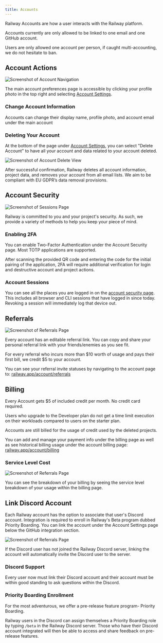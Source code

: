 ```yaml
---
title: Accounts
---
```


Railway Accounts are how a user interacts with the Railway platform.

Accounts currently are only allowed to be linked to one email and one GitHub account.

Users are only allowed one account per person, if caught multi-accounting, we do not hesitate to ban.

## Account Actions

<Image src="https://res.cloudinary.com/railway/image/upload/v1631917785/docs/account-nav_jzyaeb.png"
alt="Screenshot of Account Navigation"
layout="fixed"
width={450} height={311} quality={80} />

The main account preferences page is accessible by clicking your profile photo in the top right and selecting [Account Settings](https://railway.app/account).

### Change Account Information

Accounts can change their display name, profile photo, and account email under the main account

### Deleting Your Account

At the bottom of the page under [Account Settings](https://railway.app/account), you can select "Delete Account" to have all your account and data related to your account deleted.

<Image src="https://res.cloudinary.com/railway/image/upload/v1641244076/docs/delete_acz7hs.png"
alt="Screenshot of Account Delete View"
layout="fixed"
width={450} height={311} quality={80} />

After successful confirmation, Railway deletes all account information, project data, and removes your account from all email lists. We aim to be compliant with EU GDPR’s data removal provisions.

## Account Security

<Image src="https://res.cloudinary.com/railway/image/upload/v1631917786/docs/sessions_qo0lhw.png"
alt="Screenshot of Sessions Page"
layout="responsive"
width={1162} height={587} quality={80} />

Railway is committed to you and your project's security. As such, we provide a variety of methods to help you keep your piece of mind.

### Enabling 2FA

You can enable Two-Factor Authentication under the Account Security page. Most TOTP applications are supported.

After scanning the provided QR code and entering the code for the initial pairing of the application, 2FA will require additional verification for login and destructive account and project actions.

### Account Sessions

You can see all the places you are logged in on the [account security page](https://railway.app/account/security). This includes all browser and CLI sessions that have logged in since today. Revoking a session will immediately log that device out.

## Referrals

<Image src="https://res.cloudinary.com/railway/image/upload/v1631917786/docs/referrals_iya9mz.png"
alt="Screenshot of Referrals Page"
layout="responsive"
width={1141} height={604} quality={80} />

Every account has an editable referral link. You can copy and share your personal referral link with your friends/enemies as you see fit.

For every referral who incurs more than $10 worth of usage and pays their first bill, we credit $5 to your account.

You can see your referral invite statuses by navigating to the account page to: [railway.app/account/referrals](https://railway.app/account/referrals)

## Billing

Every Account gets $5 of included credit per month. No credit card required.

Users who upgrade to the Developer plan do not get a time limit execution on their workloads compared to users on the starter plan.

Accounts are still billed for the usage of credit used by the deleted projects.

You can add and manage your payment info under the billing page as well as see historical billing usage under the account billing page: [railway.app/account/billing](https://railway.app/account/billing)

### Service Level Cost

<Image src="https://res.cloudinary.com/railway/image/upload/v1631917786/docs/referrals_iya9mz.png"
alt="Screenshot of Referrals Page"
layout="responsive"
width={1141} height={604} quality={80} />

You can see the breakdown of your billing by seeing the service level breakdown of your usage within the billing page.

## Link Discord Account

Each Railway account has the option to associate that user's Discord account. Integration is required to enroll in Railway's Beta program dubbed Priority Boarding. You can link the account under the Account Settings page below the GitHub integration section.

<Image src="https://res.cloudinary.com/railway/image/upload/v1643230045/link-discord-account_vpal68.png"
alt="Screenshot of Referrals Page"
layout="responsive"
width={642} height={326} quality={80} />

If the Discord user has not joined the Railway Discord server, linking the account will automatically invite the Discord user to the server.

### Discord Support

Every user now must link their Discord account and their account must be within good standing to ask questions within the Discord.

### Priority Boarding Enrollment

For the most adventurous, we offer a pre-release feature program- Priority Boarding.

Railway users in the Discord can assign themselves a Priority Boarding role by typing `/beta` in the Railway Discord server. Those who have their Discord account integrated will then be able to access and share feedback on pre-release features.
